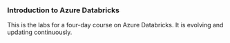 ### Introduction to Azure Databricks

This is the labs for a four-day course on Azure Databricks. It is evolving and updating continuously.
